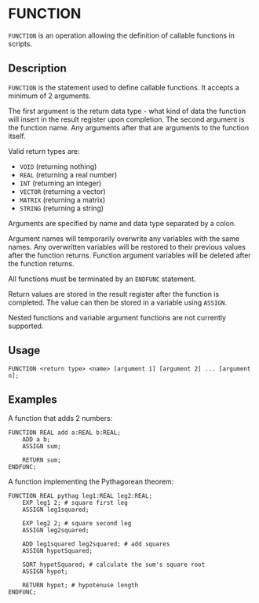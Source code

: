 # FUNCTION

`FUNCTION` is an operation allowing the definition of callable functions in scripts.

## Description

`FUNCTION` is the statement used to define callable functions. It accepts a minimum of 2 arguments.

The first argument is the return data type - what kind of data the function will insert in the result register upon
completion. The second argument is the function name. Any arguments after that are arguments to the function itself.

Valid return types are:

- `VOID` (returning nothing)
- `REAL` (returning a real number)
- `INT` (returning an integer)
- `VECTOR` (returning a vector)
- `MATRIX` (returning a matrix)
- `STRING` (returning a string)

Arguments are specified by name and data type separated by a colon.

Argument names will temporarily overwrite any variables with the same names. Any overwritten variables will be restored
to their previous values after the function returns. Function argument variables will be deleted after the function
returns.

All functions must be terminated by an `ENDFUNC` statement.

Return values are stored in the result register after the function is completed. The value can then be stored in a
variable using `ASSIGN`.

Nested functions and variable argument functions are not currently supported.

## Usage

`FUNCTION <return type> <name> [argument 1] [argument 2] ... [argument n];`

## Examples

A function that adds 2 numbers:

```
FUNCTION REAL add a:REAL b:REAL;
	ADD a b;
	ASSIGN sum;
	
	RETURN sum;
ENDFUNC;
```

A function implementing the Pythagorean theorem:

```
FUNCTION REAL pythag leg1:REAL leg2:REAL;
	EXP leg1 2; # square first leg
	ASSIGN leg1squared;
	
	EXP leg2 2; # square second leg
	ASSIGN leg2squared;
	
	ADD leg1squared leg2squared; # add squares
	ASSIGN hypotSquared;
	
	SQRT hypotSquared; # calculate the sum's square root
	ASSIGN hypot;
	
	RETURN hypot; # hypotenuse length
ENDFUNC;
```
